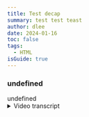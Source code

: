 ```yaml
---
title: Test decap
summary: test test teast
author: dlee
date: 2024-01-16
toc: false
tags:
  - HTML
isGuide: true
---
```

<h3 class="accordion">undefined</h3>
        <div class="accordion__panel">
          undefined
        </div>


<details>
  <summary>Video transcript</summary>

  undefined

</details>